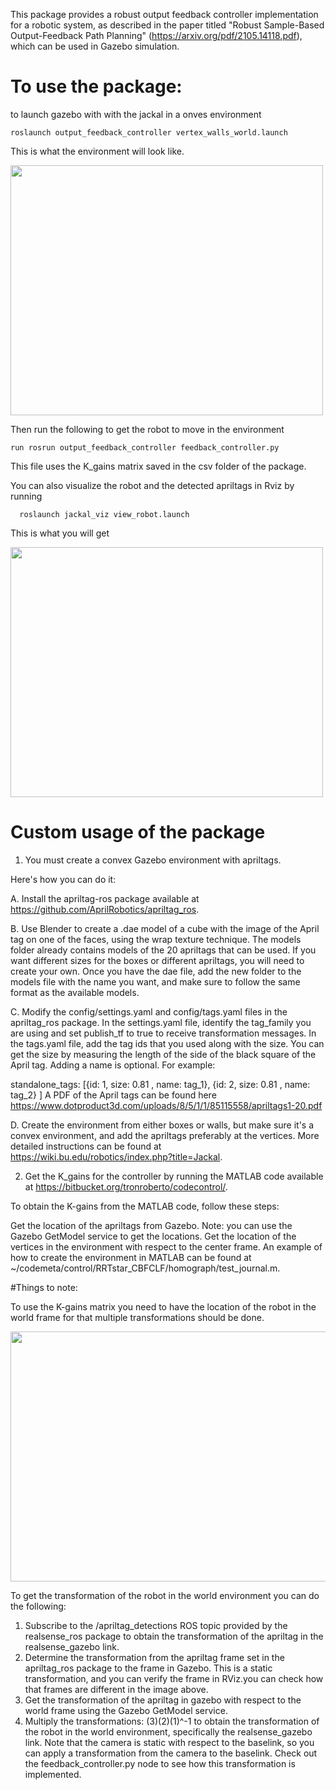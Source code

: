 This package provides a robust output feedback controller implementation for a robotic system, as described in the paper titled "Robust Sample-Based Output-Feedback Path Planning" (https://arxiv.org/pdf/2105.14118.pdf), which can be used in Gazebo simulation.

# To use the package:
to launch gazebo with with the jackal in a onves environment 
```
roslaunch output_feedback_controller vertex_walls_world.launch
```

This is what the environment will look like.

<img src="https://user-images.githubusercontent.com/98136555/235841853-a2cd2266-a101-40ff-944c-35b6ba4f0b6e.png" width="500" height="400">

Then run the following to get the robot to move in the environment
```
run rosrun output_feedback_controller feedback_controller.py 
```
This file uses the K_gains matrix saved in the csv folder of the package.

You can also visualize the robot and the detected apriltags in Rviz by running 
```
  roslaunch jackal_viz view_robot.launch
```
This is what you will get 

<img src="https://user-images.githubusercontent.com/98136555/235842424-e17e6987-079a-45f0-a7ad-4205d90e9f79.png" width="500" height="400">


# Custom usage of the package

1. You must create a convex Gazebo environment with apriltags. 

Here's how you can do it:

A. Install the apriltag-ros package available at https://github.com/AprilRobotics/apriltag_ros.

B. Use Blender to create a .dae model of a cube with the image of the April tag on one of the faces, using the wrap texture technique. The models folder already contains models of the 20 apriltags that can be used. If you want different sizes for the boxes or different apriltags, you will need to create your own. Once you have the dae file, add the new folder to the models file with the name you want, and make sure to follow the same format as the available models.

C. Modify the config/settings.yaml and config/tags.yaml files in the apriltag_ros package. In the settings.yaml file, identify the tag_family you are using and set publish_tf to true to receive transformation messages. In the tags.yaml file, add the tag ids that you used along with the size. You can get the size by measuring the length of the side of the black square of the April tag. Adding a name is optional. For example:

standalone_tags:
  [{id: 1, size: 0.81 , name: tag_1},
  {id: 2, size: 0.81 , name: tag_2}
  ]
A PDF of the April tags can be found here https://www.dotproduct3d.com/uploads/8/5/1/1/85115558/apriltags1-20.pdf

D. Create the environment from either boxes or walls, but make sure it's a convex environment, and add the apriltags preferably at the vertices. More detailed instructions can be found at https://wiki.bu.edu/robotics/index.php?title=Jackal.

2. Get the K_gains for the controller by running the MATLAB code available at https://bitbucket.org/tronroberto/codecontrol/.

To obtain the K-gains from the MATLAB code, follow these steps:

Get the location of the apriltags from Gazebo. Note: you can use the Gazebo GetModel service to get the locations.
Get the location of the vertices in the environment with respect to the center frame.
An example of how to create the environment in MATLAB can be found at ~/codemeta/control/RRTstar_CBFCLF/homograph/test_journal.m.

#Things to note:

To use the K-gains matrix you need to have the location of the robot in the world frame for that multiple transformations should be done.

<img src="https://user-images.githubusercontent.com/98136555/235844022-5cc91bdb-7613-4c7a-ac83-268f04a63ce3.png" width="700" height="400">

To get the transformation of the robot in the world environment you can do the following:

1) Subscribe to the /apriltag_detections ROS topic provided by the realsense_ros package to obtain the transformation of the apriltag in the realsense_gazebo link.
2) Determine the transformation from the apriltag frame set in the apriltag_ros package to the frame in Gazebo. This is a static transformation, and you can verify the frame in RViz.you can check how that frames are different in the image above.
3) Get the transformation of the apriltag in gazebo with respect to the world frame using the Gazebo GetModel service.
4) Multiply the transformations: (3)(2)(1)^-1 to obtain the transformation of the robot in the world environment, specifically the realsense_gazebo link. Note that the camera is static with respect to the baselink, so you can apply a transformation from the camera to the baselink.
Check out the feedback_controller.py node to see how this transformation is implemented.

